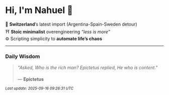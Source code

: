# Hi, I'm Nahuel :tiger:

📍 **Switzerland**’s latest import (Argentina-Spain-Sweden detour)  
⛩️ **Stoic minimalist** overengineering *“less is more”*  
⚙️ Scripting simplicity to **automate life’s chaos**

---

### Daily Wisdom
> _"Asked, Who is the rich man? Epictetus replied, He who is content."_  
>
> — **Epictetus**

<sub>*Last update: 2025-09-16 09:26:31 UTC*</sub>

